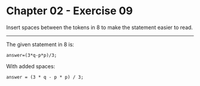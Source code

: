 # Chapter 02 - Exercise 09

Insert spaces between the tokens in 8 to make the statement easier to read.  

---

The given statement in 8 is:  

```
answer=(3*q-p*p)/3;  
```

With added spaces:  

```
answer = (3 * q - p * p) / 3; 
```  
